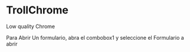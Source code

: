 # TrollChrome
Low quality Chrome




Para Abrir Un formulario, abra el combobox1 y seleccione el Formulario a abrir
